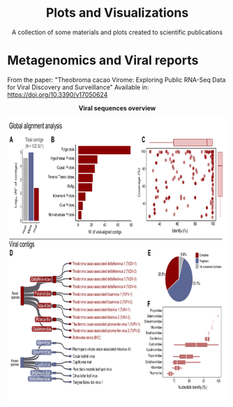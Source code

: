 <div align="center">
  
  <p align="center">
    <h1>Plots and Visualizations</h1>
    <p>A collection of some materials and plots created to scientific publications</p>
  </p>
</div>

# Metagenomics and Viral reports
From the paper: "Theobroma cacao Virome: Exploring Public RNA-Seq Data for Viral Discovery and Surveillance"
Available in: https://doi.org/10.3390/v17050624

<p align="center"><strong>Viral sequences overview</strong></p>
<img src="https://raw.githubusercontent.com/gabrielvpina/dataViz/refs/heads/main/figures/data_report.png" width="850" height="650">
